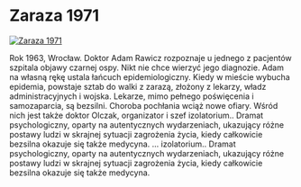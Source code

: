 Zaraza 1971 
=============
[![Zaraza 1971 ](http://vidos.pl/images/player.gif)](http://vidos.pl/zaraza-1971)

 Rok 1963, Wrocław. Doktor Adam Rawicz rozpoznaje u jednego z pacjentów szpitala objawy czarnej ospy. Nikt nie chce wierzyć jego diagnozie. Adam na własną rękę ustala łańcuch epidemiologiczny. Kiedy w mieście wybucha epidemia, powstaje sztab do walki z zarazą, złożony z lekarzy, władz administracyjnych i wojska. Lekarze, mimo pełnego poświęcenia i samozaparcia, są bezsilni. Choroba pochłania wciąż nowe ofiary. Wśród nich jest także doktor Olczak, organizator i szef izolatorium.. Dramat psychologiczny, oparty na autentycznych wydarzeniach, ukazujący różne postawy ludzi w skrajnej sytuacji zagrożenia życia, kiedy całkowicie bezsilna okazuje się także medycyna.  ... izolatorium.. Dramat psychologiczny, oparty na autentycznych wydarzeniach, ukazujący różne postawy ludzi w skrajnej sytuacji zagrożenia życia, kiedy całkowicie bezsilna okazuje się także medycyna.
